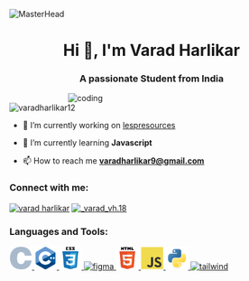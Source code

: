 ![MasterHead](https://gifdb.com/images/high/swamp-firefly-discord-banner-z6abbjujmcpkrnz0.webp)
<h1 align="center">Hi 👋, I'm Varad Harlikar</h1>
<h3 align="center">A passionate Student from India</h3>
<img align="right" alt="coding" width="400" src="https://miro.medium.com/v2/resize:fit:720/format:webp/0*3N994lFVAwmVTsYJ.gif">

<p align="left"> <img src="https://komarev.com/ghpvc/?username=varadharlikar12&label=Profile%20views&color=0e75b6&style=flat" alt="varadharlikar12" /> </p>

- 🔭 I’m currently working on [lespresources](https://www.lespresources.in//)

- 🌱 I’m currently learning **Javascript**

- 📫 How to reach me **varadharlikar9@gmail.com**

<h3 align="left">Connect with me:</h3>
<p align="left">
<a href="https://linkedin.com/in/varad harlikar" target="blank"><img align="center" src="https://raw.githubusercontent.com/rahuldkjain/github-profile-readme-generator/master/src/images/icons/Social/linked-in-alt.svg" alt="varad harlikar" height="30" width="40" /></a>
<a href="https://instagram.com/_varad_vh.18" target="blank"><img align="center" src="https://raw.githubusercontent.com/rahuldkjain/github-profile-readme-generator/master/src/images/icons/Social/instagram.svg" alt="_varad_vh.18" height="30" width="40" /></a>
</p>

<h3 align="left">Languages and Tools:</h3>
<p align="left"> <a href="https://www.cprogramming.com/" target="_blank" rel="noreferrer"> <img src="https://raw.githubusercontent.com/devicons/devicon/master/icons/c/c-original.svg" alt="c" width="40" height="40"/> </a> <a href="https://www.w3schools.com/cpp/" target="_blank" rel="noreferrer"> <img src="https://raw.githubusercontent.com/devicons/devicon/master/icons/cplusplus/cplusplus-original.svg" alt="cplusplus" width="40" height="40"/> </a> <a href="https://www.w3schools.com/css/" target="_blank" rel="noreferrer"> <img src="https://raw.githubusercontent.com/devicons/devicon/master/icons/css3/css3-original-wordmark.svg" alt="css3" width="40" height="40"/> </a> <a href="https://www.figma.com/" target="_blank" rel="noreferrer"> <img src="https://www.vectorlogo.zone/logos/figma/figma-icon.svg" alt="figma" width="40" height="40"/> </a> <a href="https://www.w3.org/html/" target="_blank" rel="noreferrer"> <img src="https://raw.githubusercontent.com/devicons/devicon/master/icons/html5/html5-original-wordmark.svg" alt="html5" width="40" height="40"/> </a> <a href="https://developer.mozilla.org/en-US/docs/Web/JavaScript" target="_blank" rel="noreferrer"> <img src="https://raw.githubusercontent.com/devicons/devicon/master/icons/javascript/javascript-original.svg" alt="javascript" width="40" height="40"/> </a> <a href="https://www.python.org" target="_blank" rel="noreferrer"> <img src="https://raw.githubusercontent.com/devicons/devicon/master/icons/python/python-original.svg" alt="python" width="40" height="40"/> </a> <a href="https://tailwindcss.com/" target="_blank" rel="noreferrer"> <img src="https://www.vectorlogo.zone/logos/tailwindcss/tailwindcss-icon.svg" alt="tailwind" width="40" height="40"/> </a> </p>
